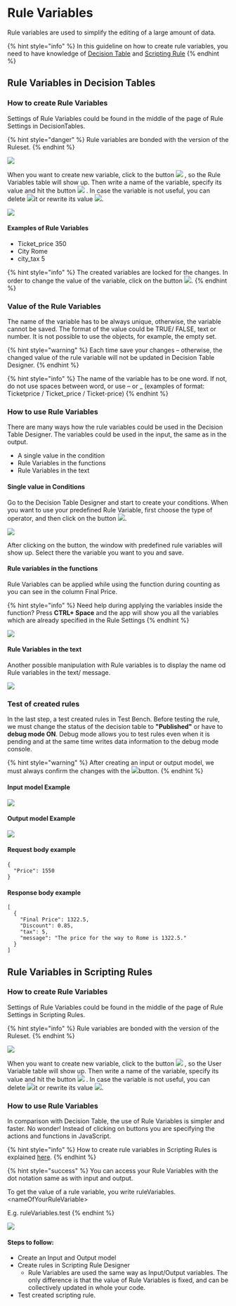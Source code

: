 # Rule Variables

Rule variables are used to simplify the editing of a large amount of data.

{% hint style="info" %}
In this guideline on how to create rule variables, you need to have knowledge of [Decision Table](broken-reference) and [Scripting Rule](broken-reference)
{% endhint %}

## **Rule Variables in Decision Tables**

### **How to create Rule Variables**

Settings of Rule Variables could be found in the middle of the page of Rule Settings in DecisionTables.

{% hint style="danger" %}
Rule variables are bonded with the version of the Ruleset.
{% endhint %}

![](<../../.gitbook/assets/image (160) (1) (1) (1).png>)

When you want to create new variable, click to the button ![](<../../.gitbook/assets/image (177) (1).png>) , so the Rule Variables table will show up. Then write a name of the variable, specify its value and hit the button ![](<../../.gitbook/assets/image (185) (1).png>) . In case the variable is not useful, you can delete ![](<../../.gitbook/assets/image (158) (1).png>)it or rewrite its value ![](<../../.gitbook/assets/image (155) (1) (1).png>).

![](<../../.gitbook/assets/image (191) (1) (1).png>)

#### Examples of Rule Variables

* Ticket\_price 350
* City Rome
* city\_tax 5

{% hint style="info" %}
The created variables are locked for the changes. In order to change the value of the variable, click on the button ![](<../../.gitbook/assets/image (157) (1) (1).png>).
{% endhint %}

### Value of the Rule Variables

The name of the variable has to be always unique, otherwise, the variable cannot be saved. The format of the value could be TRUE/ FALSE, text or number. It is not possible to use the objects, for example, the empty set.

{% hint style="warning" %}
Each time save your changes – otherwise, the changed value of the rule variable will not be updated in Decision Table Designer.
{% endhint %}

{% hint style="info" %}
The name of the variable has to be one word. If not, do not use spaces between word, or use – or \_ (examples of format: Ticketprice / Ticket\_price / Ticket-price)
{% endhint %}

### How to use Rule Variables

There are many ways how the rule variables could be used in the Decision Table Designer. The variables could be used in the input, the same as in the output.

* A single value in the condition
* Rule Variables in the functions
* Rule Variables in the text

#### Single value in Conditions

Go to the Decision Table Designer and start to create your conditions. When you want to use your predefined Rule Variable, first choose the type of operator, and then click on the button ![](<../../.gitbook/assets/image (162) (1) (1).png>).

![](../../.gitbook/assets/arff.png)

After clicking on the button, the window with predefined rule variables will show up. Select there the variable you want to you and save.

#### Rule variables in the functions

Rule Variables can be applied while using the function during counting as you can see in the column Final Price.

{% hint style="info" %}
Need help during applying the variables inside the function? Press **CTRL+ Space** and the app will show you all the variables which are already specified in the Rule Settings
{% endhint %}

![](<../../.gitbook/assets/image (150).png>)

#### Rule Variables in the text

Another possible manipulation with Rule variables is to display the name od Rule variables in the text/ message.

![](<../../.gitbook/assets/image (192) (1) (1).png>)

### Test of created rules

In the last step, a test created rules in Test Bench. Before testing the rule, we must change the status of the decision table to **"Published"** or have to **debug mode ON**. Debug mode allows you to test rules even when it is pending and at the same time writes data information to the debug mode console.

{% hint style="warning" %}
After creating an input or output model, we must always confirm the changes with the ![](../../.gitbook/assets/save.PNG)button.
{% endhint %}

#### Input model Example

![](<../../.gitbook/assets/image (184) (1) (1) (1).png>)

#### Output model Example

![](<../../.gitbook/assets/image (189) (1) (1).png>)

#### Request body example

```
{
  "Price": 1550
}
```

#### Response body example

```
[
  {
    "Final Price": 1322.5,
    "Discount": 0.85,
    "tax": 5,
    "message": "The price for the way to Rome is 1322.5."
  }
]
```

## Rule Variables in Scripting Rules

### How to create Rule Variables

Settings of Rule Variables could be found in the middle of the page of Rule Settings in Scripting Rules.

{% hint style="info" %}
Rule variables are bonded with the version of the Ruleset.
{% endhint %}

![](<../../.gitbook/assets/Snímek obrazovky 2021-12-12 171506.png>)

When you want to create new variable, click to the button ![](<../../.gitbook/assets/image (177) (1).png>) , so the User Variable table will show up. Then write a name of the variable, specify its value and hit the button ![](<../../.gitbook/assets/image (185) (1).png>) . In case the variable is not useful, you can delete ![](<../../.gitbook/assets/image (158) (1).png>)it or rewrite its value ![](<../../.gitbook/assets/image (155) (1) (1).png>).

### How to use Rule Variables

In comparison with Decision Table, the use of Rule Variables is simpler and faster. No wonder! Instead of clicking on buttons you are specifying the actions and functions in JavaScript.

{% hint style="info" %}
How to create rule variables in Scripting Rules is explained [here](../scripting-rule/use-rule-variables-in-scripting-rules.md).
{% endhint %}

{% hint style="success" %}
You can access your Rule Variables with the dot notation same as with input and output.

To get the value of a rule variable, you write ruleVariables.\<nameOfYourRuleVariable>

E.g. ruleVariables.test
{% endhint %}

![](../../.gitbook/assets/rv.png)

#### Steps to follow:

* Create an Input and Output model
* Create rules in Scripting Rule Designer
  * Rule Variables are used the same way as Input/Output variables. The only difference is that the value of Rule Variables is fixed, and can be collectively updated in whole your code.
* Test created scripting rule.
